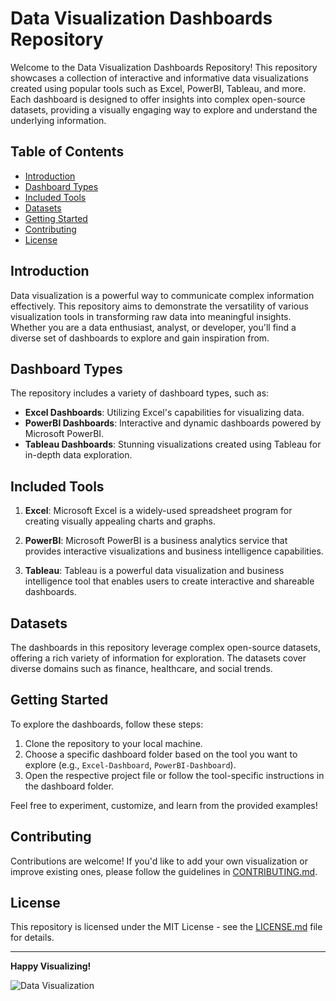 # Data Visualization Dashboards Repository

Welcome to the Data Visualization Dashboards Repository! This repository showcases a collection of interactive and informative data visualizations created using popular tools such as Excel, PowerBI, Tableau, and more. Each dashboard is designed to offer insights into complex open-source datasets, providing a visually engaging way to explore and understand the underlying information.

## Table of Contents

- [Introduction](#introduction)
- [Dashboard Types](#dashboard-types)
- [Included Tools](#included-tools)
- [Datasets](#datasets)
- [Getting Started](#getting-started)
- [Contributing](#contributing)
- [License](#license)

## Introduction

Data visualization is a powerful way to communicate complex information effectively. This repository aims to demonstrate the versatility of various visualization tools in transforming raw data into meaningful insights. Whether you are a data enthusiast, analyst, or developer, you'll find a diverse set of dashboards to explore and gain inspiration from.

## Dashboard Types

The repository includes a variety of dashboard types, such as:

- **Excel Dashboards**: Utilizing Excel's capabilities for visualizing data.
- **PowerBI Dashboards**: Interactive and dynamic dashboards powered by Microsoft PowerBI.
- **Tableau Dashboards**: Stunning visualizations created using Tableau for in-depth data exploration.

## Included Tools

1. **Excel**: Microsoft Excel is a widely-used spreadsheet program for creating visually appealing charts and graphs.

2. **PowerBI**: Microsoft PowerBI is a business analytics service that provides interactive visualizations and business intelligence capabilities.

3. **Tableau**: Tableau is a powerful data visualization and business intelligence tool that enables users to create interactive and shareable dashboards.

## Datasets

The dashboards in this repository leverage complex open-source datasets, offering a rich variety of information for exploration. The datasets cover diverse domains such as finance, healthcare, and social trends.

## Getting Started

To explore the dashboards, follow these steps:

1. Clone the repository to your local machine.
2. Choose a specific dashboard folder based on the tool you want to explore (e.g., `Excel-Dashboard`, `PowerBI-Dashboard`).
3. Open the respective project file or follow the tool-specific instructions in the dashboard folder.

Feel free to experiment, customize, and learn from the provided examples!

## Contributing

Contributions are welcome! If you'd like to add your own visualization or improve existing ones, please follow the guidelines in [CONTRIBUTING.md](contributing.md).

## License

This repository is licensed under the MIT License - see the [LICENSE.md](LICENSE.md) file for details.

---

**Happy Visualizing!**

![Data Visualization](https://user-images.githubusercontent.com/74038190/236119160-976a0405-caa7-470c-9356-16d43402ea0a.gif)
